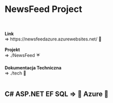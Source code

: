 <h1>NewsFeed Project</h1> <br/>
<br><b>Link</b></br> => https://newsfeedazure.azurewebsites.net/ 🎉 <br/>
<br><b>Projekt</b></br> => ./NewsFeed ☔<br/>
<br><b>Dokumentacja Techniczna</b></br> => ./tech 🙏<br/><br/>
<h2>C# ASP.NET EF SQL => 💖 Azure 💖</h2>